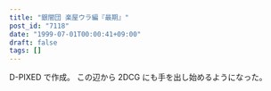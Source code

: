 ```yaml
---
title: "銀闇団 楽屋ウラ編『最期』"
post_id: "7118"
date: "1999-07-01T00:00:41+09:00"
draft: false
tags: []
---
```



D-PIXED で作成。 この辺から 2DCG にも手を出し始めるようになった。
